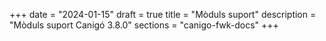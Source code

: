+++
date        = "2024-01-15"
draft        = true
title       = "Mòduls suport"
description = "Mòduls suport Canigó 3.8.0"
sections    = "canigo-fwk-docs"
+++